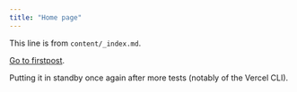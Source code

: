 ```yaml
---
title: "Home page"
---
```


This line is from `content/_index.md`.

[Go to firstpost](/firstpost/).

Putting it in standby once again after more tests (notably of the Vercel CLI).
